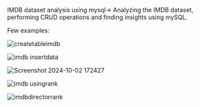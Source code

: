 IMDB dataset analysis using mysql->
Analyzing the IMDB dataset, performing CRUD operations and finding insights using mySQL.

Few examples:

![createtableimdb](https://github.com/user-attachments/assets/4438234c-b0fb-4da5-b916-1936283f1a12)


![imdb insertdata](https://github.com/user-attachments/assets/1d9f19a9-e125-44bd-a7dc-ce02c65af947)

![Screenshot 2024-10-02 172427](https://github.com/user-attachments/assets/0481eb63-300e-4785-b845-47d3f526830b)


![imdb usingrank](https://github.com/user-attachments/assets/c7dfe9ec-fd56-4d62-bd24-c881b35ff03a)


![imdbdirectorrank](https://github.com/user-attachments/assets/9445eed2-ba53-4493-8e02-84302becd21e)
